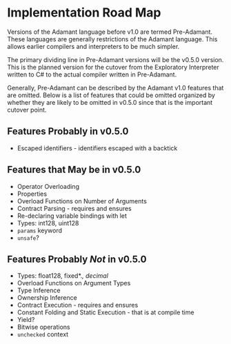 # Implementation Road Map
Versions of the Adamant language before v1.0 are termed Pre-Adamant.  These languages are generally restrictions of the Adamant language.  This allows earlier compilers and interpreters to be much simpler.

The primary dividing line in Pre-Adamant versions will be the v0.5.0 version.  This is the planned version for the cutover from the Exploratory Interpreter written to C# to the actual compiler written in Pre-Adamant.

Generally, Pre-Adamant can be described by the Adamant v1.0 features that are omitted.  Below is a list of features that could be omitted organized by whether they are likely to be omitted in v0.5.0 since that is the important cutover point.

## Features Probably in v0.5.0
  * Escaped identifiers - identifiers escaped with a backtick

## Features that May be in v0.5.0
  * Operator Overloading
  * Properties
  * Overload Functions on Number of Arguments
  * Contract Parsing - requires and ensures
  * Re-declaring variable bindings with let
  * Types: int128, uint128
  * `params` keyword
  * `unsafe`?

## Features Probably *Not* in v0.5.0
  * Types: float128, fixed*.*, decimal*
  * Overload Functions on Argument Types
  * Type Inference
  * Ownership Inference
  * Contract Execution - requires and ensures
  * Constant Folding and Static Execution - that is at compile time
  * Yield?
  * Bitwise operations
  * `unchecked` context
